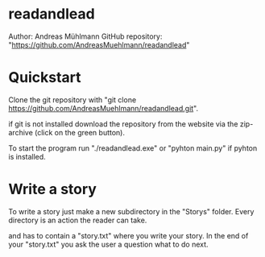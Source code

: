 # readandlead

Author: Andreas Mühlmann
GitHub repository: "https://github.com/AndreasMuehlmann/readandlead"


# Quickstart

Clone the git repository with
"git clone https://github.com/AndreasMuehlmann/readandlead.git".

if git is not installed download the
repository from the website via the zip-archive (click on the green button).

To start the program run "./readandlead.exe" or "pyhton main.py" if pyhton is installed.


# Write a story

To write a story just make a new subdirectory in the "Storys" folder.
Every directory is an action the reader can take. 

and has to contain a "story.txt" where you write your
story. In the end of your "story.txt" you ask the user
a question what to do next.
